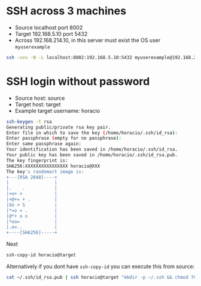 <!-- TITLE: SSH -->

# SSH across 3 machines
* Source localhost port 8002
* Target 192.168.5.10 port 5432
* Across 192.168.214.10, in this server must exist the OS user `myuserexample`

```sh
ssh -vvv -N -L localhost:8002:192.168.5.10:5432 myuserexample@192.168.214.10
```


# SSH login without password
* Source host: source
* Target host: target
* Example target username: horacio


```sh
ssh-keygen -t rsa
Generating public/private rsa key pair.
Enter file in which to save the key (/home/horacio/.ssh/id_rsa): 
Enter passphrase (empty for no passphrase): 
Enter same passphrase again: 
Your identification has been saved in /home/horacio/.ssh/id_rsa.
Your public key has been saved in /home/horacio/.ssh/id_rsa.pub.
The key fingerprint is:
SHA256:XXXXXXXXXXXXXXXX horacio@XXX
The key's randomart image is:
+---[RSA 2048]----+
|                 |
|.    .           |
|+o+ +            |
|+@+= + .         |
|Xo + S           |
|*=o = .          |
|@*+ o o          |
|*oo=             |
|.o=..            |
+----[SHA256]-----+
```

Next

```sh
ssh-copy-id horacio@target
```

Alternatively if you dont have `ssh-copy-id` you can execute this from source:

```sh
cat ~/.ssh/id_rsa.pub | ssh horacio@target "mkdir -p ~/.ssh && chmod 700 ~/.ssh && cat >>  ~/.ssh/authorized_keys && chmod 600 ~/.ssh/authorized_keys"
```





